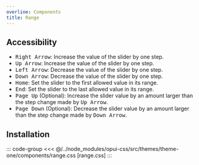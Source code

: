 ```yaml
---
overline: Components
title: Range
---
```


<script setup>
  import Example from "../.vitepress/theme/app/components/Example.vue"
  </script>

<Example>
<template #example>

<label class="range">
  <span class="label">Label</span>
  <input type="range" />
</label>

<label class="range">
  <span class="label">Disabled</span>
  <input type="range" disabled />
</label>

</template>
<template #code>

```html
<label class="range">
  <span class="label">Label</span>
  <input type="range" />
</label>

<label class="range">
  <span class="label">Disabled</span>
  <input type="range" disabled />
</label>
```

</template>
</Example>

## Accessibility

<ul>
  <li><kbd>Right Arrow</kbd>: Increase the value of the slider by one step.</li>
  <li><kbd>Up Arrow</kbd>: Increase the value of the slider by one step.</li>
  <li><kbd>Left Arrow</kbd>: Decrease the value of the slider by one step.</li>
  <li><kbd>Down Arrow</kbd>: Decrease the value of the slider by one step.</li>
  <li><kbd>Home</kbd>: Set the slider to the first allowed value in its range.</li>
  <li><kbd>End</kbd>: Set the slider to the last allowed value in its range.</li>
  <li><kbd>Page Up</kbd> (Optional): Increase the slider value by an amount larger than the step change made by <kbd>Up Arrow</kbd>.</li>
  <li><kbd>Page Down</kbd> (Optional): Decrease the slider value by an amount larger than the step change made by <kbd>Down Arrow</kbd>.</li>
</ul>

## Installation

::: code-group
<<< @/../node_modules/opui-css/src/themes/theme-one/components/range.css [range.css]
:::
